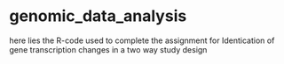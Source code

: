 # genomic_data_analysis

here lies the R-code used to complete the assignment for Identication of gene transcription
changes in a two way study design
